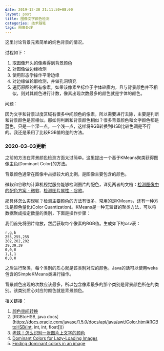 ```yaml
---
date: 2019-12-30 21:11:50+08:00
layout: post
title: 图像文字颜色检测
categories: 技术随笔
tags: 图像处理
---
```


这里讨论背景元素简单的纯色背景的情况。

过程如下：

1. 取图像开头的像素得到背景颜色
2. 对图像做边缘检测
3. 使用形态学操作平滑边缘
4. 对边缘做轮廓检测，并做孔洞填充
5. 遍历原图的所有像素，如果该像素坐标位于字体轮廓内，且与背景颜色并不相似，则对其颜色进行计数，像素出现次数最多的颜色就是字体的颜色。

问题：

因为文字和背景过度区域有很多中间颜色的像素，所以需要进行去除，主要是判断和背景颜色是否相似。那如何判断和背景颜色相似？很多背景颜色和文字颜色都是蓝色，只是一个深一点，一个浅一点，这样将RGB转换到HSB比较色调是不行的。我还是采用了比较RGB值的差的方法。

### 2020-03-03更新

之前的方法在背景颜色检测方面太过简单。这里提出一个基于KMeans聚类获得图像主色(Dominant Color)的方法。

背景颜色通常在图像中占据较大的比例，是图像主要包含的颜色。

微软和谷歌的计算机视觉服务能够检测图片的配色，详见两者的文档：[检测图像中的配色方案 - 微软](https://docs.microsoft.com/zh-cn/azure/cognitive-services/computer-vision/concept-detecting-color-schemes)、[检测图片属性 - 谷歌](https://cloud.google.com/vision/docs/detecting-properties)。

那具体怎么实现呢？检测主要颜色的方法有很多，常用的是KMeans，还有一种方法是颜色量化(Color Quantization)。KMeans是一种无监督的聚类方法，可以将数据聚成指定数量的类别，下面是操作步骤：

我们首先将图片缩放，然后获取每个像素的RGB值。生成如下的csv表：

```
r,g,b
255,255,255
202,202,202
39,39,39
0,0,0
1,1,1
0,0,0
```

之后进行聚类，每个类别的质心就是该类别对应的颜色。Java的话可以使用weka包含的SimpleKMeans类进行操作。

背景颜色出现的次数应该最多，所以包含像素最多的那个类别是背景颜色所在的类别。该类别质心对应的颜色就是背景颜色。


相关链接：

1. [颜色空间转换](https://tool.lu/color/)
2. [RGBtoHSB, java docs](https://docs.oracle.com/javase/1.5.0/docs/api/java/awt/Color.html#RGBtoHSB(int, int, int, float[]))
3. [老铁！怎么识别一张图片上文字的颜色](https://www.v2ex.com/amp/t/354940/1)
4. [Dominant Colors for Lazy-Loading Images](https://manu.ninja/dominant-colors-for-lazy-loading-images)
5. [Finding dominant colors in an image](https://aishack.in/tutorials/dominant-color/)